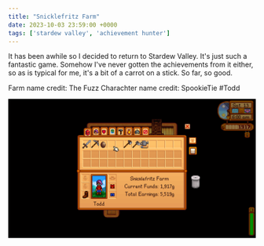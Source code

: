 ```yaml
---
title: "Snicklefritz Farm"
date: 2023-10-03 23:59:00 +0000
tags: ['stardew valley', 'achievement hunter']
---
```

It has been awhile so I decided to return to Stardew Valley. It's just such a fantastic game. Somehow I've never gotten the achievements from it either, so as is typical for me, it's a bit of a carrot on a stick.  So far, so good. 

Farm name credit: The Fuzz
Charachter name credit: SpookieTie #Todd

![image](the-farm.jpeg)